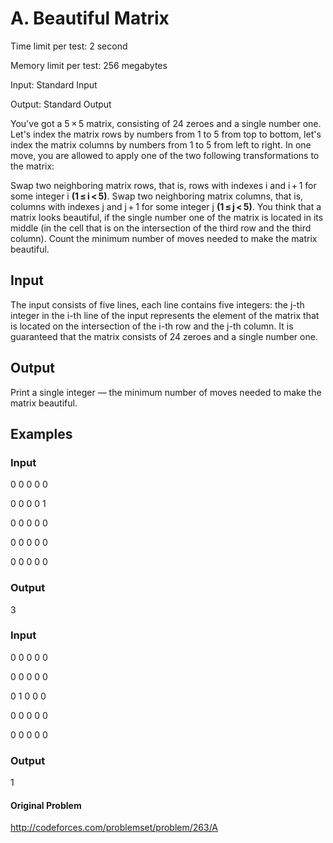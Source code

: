 # A. Beautiful Matrix

Time limit per test: 2 second

Memory limit per test: 256 megabytes

Input: Standard Input

Output: Standard Output

You've got a 5 × 5 matrix, consisting of 24 zeroes and a single number one. Let's index the matrix rows by numbers from 1 to 5 from top to bottom, let's index the matrix columns by numbers from 1 to 5 from left to right. In one move, you are allowed to apply one of the two following transformations to the matrix:

Swap two neighboring matrix rows, that is, rows with indexes i and i + 1 for some integer i **(1 ≤ i < 5)**.
Swap two neighboring matrix columns, that is, columns with indexes j and j + 1 for some integer j **(1 ≤ j < 5)**.
You think that a matrix looks beautiful, if the single number one of the matrix is located in its middle (in the cell that is on the intersection of the third row and the third column). Count the minimum number of moves needed to make the matrix beautiful.

## Input

The input consists of five lines, each line contains five integers: the j-th integer in the i-th line of the input represents the element of the matrix that is located on the intersection of the i-th row and the j-th column. It is guaranteed that the matrix consists of 24 zeroes and a single number one.

## Output

Print a single integer — the minimum number of moves needed to make the matrix beautiful.

## Examples

### Input

0 0 0 0 0

0 0 0 0 1

0 0 0 0 0

0 0 0 0 0

0 0 0 0 0

### Output

3

### Input

0 0 0 0 0

0 0 0 0 0

0 1 0 0 0

0 0 0 0 0

0 0 0 0 0

### Output

1

#### Original Problem

http://codeforces.com/problemset/problem/263/A
